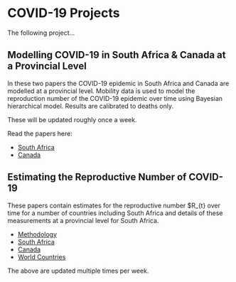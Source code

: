 # COVID-19 Projects

The following project...

## Modelling COVID-19 in South Africa & Canada at a Provincial Level

In these two papers the COVID-19 epidemic in South Africa and Canada are modelled at a provincial level. Mobility data is used to model the reproduction number of the COVID-19 epidemic over time using Bayesian hierarchical model. Results are calibrated to deaths only. 

These will be updated roughly once a week.

Read the papers here:

* [South Africa](modelling_covid-19_in_south_africa_at_a_provincial_level.html)
* [Canada](modelling_covid-19_in_canada_at_a_provincial_level.html)

## Estimating the Reproductive Number of COVID-19

These papers contain estimates for the reproductive number $R_{t} over time for a number of countries including South Africa and details of these measurements at a provincial level for South Africa. 

* [Methodology](estimating_r.html)
* [South Africa](estimating_r_za.html)
* [Canada](estimating_r_ca.html)
* [World Countries](estimating_r_world.html)

The above are updated multiple times per week.
